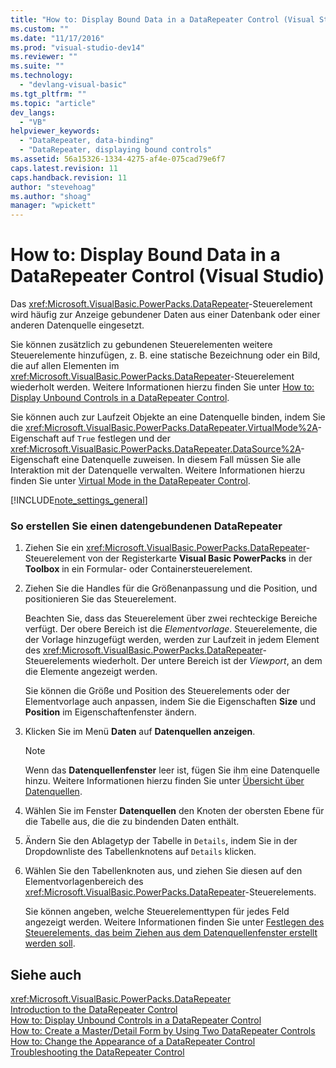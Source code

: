 ```yaml
---
title: "How to: Display Bound Data in a DataRepeater Control (Visual Studio) | Microsoft Docs"
ms.custom: ""
ms.date: "11/17/2016"
ms.prod: "visual-studio-dev14"
ms.reviewer: ""
ms.suite: ""
ms.technology: 
  - "devlang-visual-basic"
ms.tgt_pltfrm: ""
ms.topic: "article"
dev_langs: 
  - "VB"
helpviewer_keywords: 
  - "DataRepeater, data-binding"
  - "DataRepeater, displaying bound controls"
ms.assetid: 56a15326-1334-4275-af4e-075cad79e6f7
caps.latest.revision: 11
caps.handback.revision: 11
author: "stevehoag"
ms.author: "shoag"
manager: "wpickett"
---
```

# How to: Display Bound Data in a DataRepeater Control (Visual Studio)
Das <xref:Microsoft.VisualBasic.PowerPacks.DataRepeater>\-Steuerelement wird häufig zur Anzeige gebundener Daten aus einer Datenbank oder einer anderen Datenquelle eingesetzt.  
  
 Sie können zusätzlich zu gebundenen Steuerelementen weitere Steuerelemente hinzufügen, z. B. eine statische Bezeichnung oder ein Bild, die auf allen Elementen im <xref:Microsoft.VisualBasic.PowerPacks.DataRepeater>\-Steuerelement wiederholt werden.  Weitere Informationen hierzu finden Sie unter [How to: Display Unbound Controls in a DataRepeater Control](../../../visual-basic/developing-apps/windows-forms/how-to-display-unbound-controls-in-a-datarepeater-control-visual-studio.md).  
  
 Sie können auch zur Laufzeit Objekte an eine Datenquelle binden, indem Sie die <xref:Microsoft.VisualBasic.PowerPacks.DataRepeater.VirtualMode%2A>\-Eigenschaft auf `True` festlegen und der <xref:Microsoft.VisualBasic.PowerPacks.DataRepeater.DataSource%2A>\-Eigenschaft eine Datenquelle zuweisen.  In diesem Fall müssen Sie alle Interaktion mit der Datenquelle verwalten.  Weitere Informationen hierzu finden Sie unter [Virtual Mode in the DataRepeater Control](../../../visual-basic/developing-apps/windows-forms/virtual-mode-in-the-datarepeater-control-visual-studio.md).  
  
 [!INCLUDE[note_settings_general](../../../csharp/language-reference/compiler-messages/includes/note_settings_general_md.md)]  
  
### So erstellen Sie einen datengebundenen DataRepeater  
  
1.  Ziehen Sie ein <xref:Microsoft.VisualBasic.PowerPacks.DataRepeater>\-Steuerelement von der Registerkarte **Visual Basic PowerPacks** in der **Toolbox** in ein Formular\- oder Containersteuerelement.  
  
2.  Ziehen Sie die Handles für die Größenanpassung und die Position, und positionieren Sie das Steuerelement.  
  
     Beachten Sie, dass das Steuerelement über zwei rechteckige Bereiche verfügt.  Der obere Bereich ist die *Elementvorlage*. Steuerelemente, die der Vorlage hinzugefügt werden, werden zur Laufzeit in jedem Element des <xref:Microsoft.VisualBasic.PowerPacks.DataRepeater>\-Steuerelements wiederholt.  Der untere Bereich ist der *Viewport*, an dem die Elemente angezeigt werden.  
  
     Sie können die Größe und Position des Steuerelements oder der Elementvorlage auch anpassen, indem Sie die Eigenschaften **Size** und **Position** im Eigenschaftenfenster ändern.  
  
3.  Klicken Sie im Menü **Daten** auf **Datenquellen anzeigen**.  
  
    > [!NOTE]
    >  Wenn das **Datenquellenfenster** leer ist, fügen Sie ihm eine Datenquelle hinzu.  Weitere Informationen hierzu finden Sie unter [Übersicht über Datenquellen](/visual-studio/data-tools/add-new-data-sources).  
  
4.  Wählen Sie im Fenster **Datenquellen** den Knoten der obersten Ebene für die Tabelle aus, die die zu bindenden Daten enthält.  
  
5.  Ändern Sie den Ablagetyp der Tabelle in `Details`, indem Sie in der Dropdownliste des Tabellenknotens auf `Details` klicken.  
  
6.  Wählen Sie den Tabellenknoten aus, und ziehen Sie diesen auf den Elementvorlagenbereich des <xref:Microsoft.VisualBasic.PowerPacks.DataRepeater>\-Steuerelements.  
  
     Sie können angeben, welche Steuerelementtypen für jedes Feld angezeigt werden.  Weitere Informationen finden Sie unter [Festlegen des Steuerelements, das beim Ziehen aus dem Datenquellenfenster erstellt werden soll](/visual-studio/data-tools/set-the-control-to-be-created-when-dragging-from-the-data-sources-window).  
  
## Siehe auch  
 <xref:Microsoft.VisualBasic.PowerPacks.DataRepeater>   
 [Introduction to the DataRepeater Control](../../../visual-basic/developing-apps/windows-forms/introduction-to-the-datarepeater-control-visual-studio.md)   
 [How to: Display Unbound Controls in a DataRepeater Control](../../../visual-basic/developing-apps/windows-forms/how-to-display-unbound-controls-in-a-datarepeater-control-visual-studio.md)   
 [How to: Create a Master\/Detail Form by Using Two DataRepeater Controls](../../../visual-basic/developing-apps/windows-forms/how-to-create-a-master-detail-form-by-using-two-datarepeater-controls.md)   
 [How to: Change the Appearance of a DataRepeater Control](../../../visual-basic/developing-apps/windows-forms/how-to-change-the-appearance-of-a-datarepeater-control-visual-studio.md)   
 [Troubleshooting the DataRepeater Control](../../../visual-basic/developing-apps/windows-forms/troubleshooting-the-datarepeater-control-visual-studio.md)